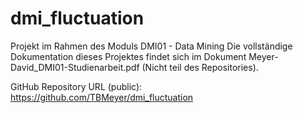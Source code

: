 # dmi_fluctuation
Projekt im Rahmen des Moduls DMI01 - Data Mining
Die vollständige Dokumentation dieses Projektes findet sich im Dokument Meyer-David_DMI01-Studienarbeit.pdf (Nicht teil des Repositories).

GitHub Repository URL (public): https://github.com/TBMeyer/dmi_fluctuation
